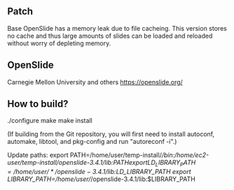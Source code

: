 ## Patch
Base OpenSlide has a memory leak due to file cacheing. This version stores no cache and thus large amounts of slides can be loaded and reloaded without worry of depleting memory.

## OpenSlide

Carnegie Mellon University and others
https://openslide.org/

## How to build?

./configure
make
make install

(If building from the Git repository, you will first need to install
autoconf, automake, libtool, and pkg-config and run "autoreconf -i".)

Update paths:
export PATH=/home/user/temp-install/*/bin:/home/ec2-user/temp-install/openslide-3.4.1/lib:$PATH
export LD_LIBRARY_PATH=/home/user/*/openslide-3.4.1/lib:$LD_LIBRARY_PATH
export LIBRARY_PATH=/home/user/*/openslide-3.4.1/lib:$LIBRARY_PATH

